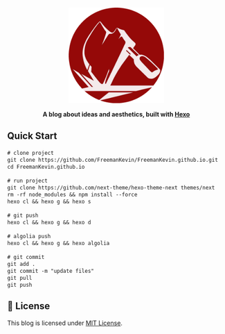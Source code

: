 <p align="center">
  <a href="https://freemankevin.uk">
    <img src="https://raw.githubusercontent.com/FreemanKevin/freemankevin.github.io/gh-pages/images/avatar.jpg" width="220" alt="Kevin's Notes">
  </a>
</p>

<p align="center">
  <strong>
    A blog about ideas and aesthetics, built with
    <a href="https://hexo.io">Hexo</a>
  </strong>
</p>


## Quick Start
```shell
# clone project
git clone https://github.com/FreemanKevin/FreemanKevin.github.io.git
cd FreemanKevin.github.io

# run project
git clone https://github.com/next-theme/hexo-theme-next themes/next
rm -rf node_modules && npm install --force
hexo cl && hexo g && hexo s

# git push
hexo cl && hexo g && hexo d

# algolia push
hexo cl && hexo g && hexo algolia 

# git commit
git add .
git commit -m "update files"
git pull
git push
```

## 📄 License

This blog is licensed under [MIT License](LICENSE). 